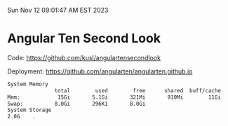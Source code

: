 Sun Nov 12 09:01:47 AM EST 2023

# Angular Ten Second Look

Code: https://github.com/kusl/angulartensecondlook

Deployment: https://github.com/angularten/angularten.github.io

```bash
System Memory
               total        used        free      shared  buff/cache   available
Mem:            15Gi       5.1Gi       321Mi       910Mi        11Gi        10Gi
Swap:          8.0Gi       296Ki       8.0Gi
System Storage
2.0G	.
